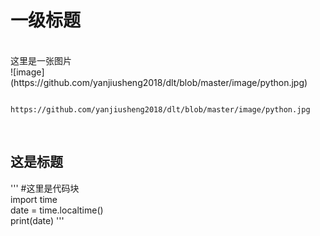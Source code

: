 <h1>一级标题</h1>

<br>
这里是一张图片<br>
![image](https://github.com/yanjiusheng2018/dlt/blob/master/image/python.jpg)


        https://github.com/yanjiusheng2018/dlt/blob/master/image/python.jpg
<br>

<p>
<h2>这是标题</h2>
'''
#这里是代码块<br>
import time<br>
date = time.localtime()<br>
print(date)
'''</p>
